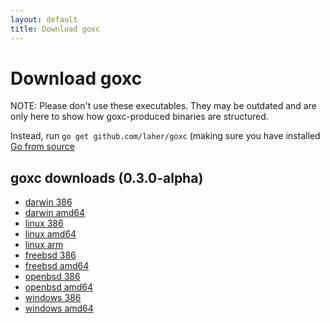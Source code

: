 ```yaml
---
layout: default
title: Download goxc
---
```


Download goxc
=============

NOTE: Please don't use these executables. They may be outdated and are only here to show how goxc-produced binaries are structured.

Instead, run `go get github.com/laher/goxc` (making sure you have installed [Go from source](http://golang.org/doc/install/source)

goxc downloads (0.3.0-alpha)
------------

 * [darwin 386](goxc_0.3.0_darwin_386.zip)
 * [darwin amd64](goxc_0.3.0_darwin_amd64.zip)
 * [linux 386](goxc_0.3.0_linux_386.zip)
 * [linux amd64](goxc_0.3.0_linux_amd64.zip)
 * [linux arm](goxc_0.3.0_linux_arm.zip)
 * [freebsd 386](goxc_0.3.0_freebsd_386.zip)
 * [freebsd amd64](goxc_0.3.0_freebsd_amd64.zip)
 * [openbsd 386](goxc_0.3.0_openbsd_386.zip)
 * [openbsd amd64](goxc_0.3.0_openbsd_amd64.zip)
 * [windows 386](goxc_0.3.0_windows_386.zip)
 * [windows amd64](goxc_0.3.0_windows_amd64.zip)
